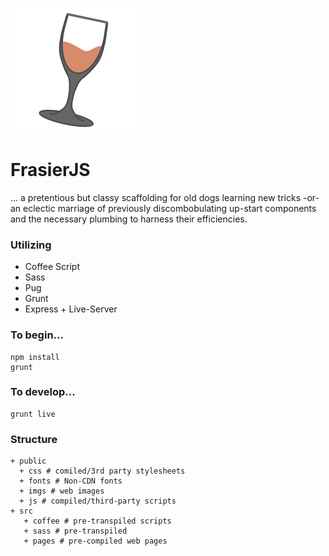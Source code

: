 ![](./public/imgs/frasier_100.svg)  
# FrasierJS
... a pretentious but classy scaffolding for old dogs learning new tricks -or- an eclectic marriage of previously discombobulating up-start components and the necessary plumbing to harness their efficiencies.

### Utilizing
* Coffee Script
* Sass
* Pug
* Grunt
* Express + Live-Server

### To begin...
```
npm install
grunt
```
### To develop...
```
grunt live
```
### Structure
```
+ public
  + css # comiled/3rd party stylesheets
  + fonts # Non-CDN fonts
  + imgs # web images
  + js # compiled/third-party scripts
+ src
   + coffee # pre-transpiled scripts
   + sass # pre-transpiled
   + pages # pre-compiled web pages
```
